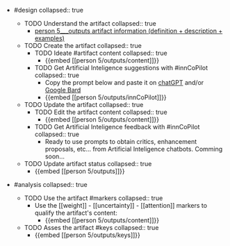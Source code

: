 
- #design
   collapsed:: true
  - TODO Understand the artifact
    collapsed:: true
    - [person 5___outputs artifact information (definition + description + examples)](https://go.innbok.com/#/page/innBoK%2Fperson-%28id%29%2Foutputs%2Finfo)
  - TODO Create the artifact
     collapsed:: true
    - TODO Ideate #artifact content
      collapsed:: true
      - {{embed [[person 5/outputs/content]]}}
    - TODO Get Artificial Inteligence suggestions with #innCoPilot
      collapsed:: true
      - Copy the prompt below and paste it on [chatGPT](https://chat.openai.com) and/or [Google Bard](https://bard.google.com/chat)
      - {{embed [[person 5/outputs/innCoPilot]]}}
  - TODO Update the artifact
    collapsed:: true
    - TODO Edit the artifact content
     collapsed:: true
      - {{embed [[person 5/outputs/content]]}}
    - TODO Get Artificial Inteligence feedback with #innCoPilot
      collapsed:: true
      - Ready to use prompts to obtain critics, enhancement proposals, etc... from Artificial Inteligence chatbots. Comming soon...
  - TODO Update artifact status
    collapsed:: true
    - {{embed [[person 5/outputs]]}}


- #analysis
  collapsed:: true
  - TODO Use the artifact #markers
    collapsed:: true
    - Use the [[weight]] - [[uncertainty]] - [[attention]] markers to qualify the artifact's content:
      - {{embed [[person 5/outputs/content]]}}
  - TODO Asses the artifact #keys
    collapsed:: true
    - {{embed [[person 5/outputs/keys]]}}








